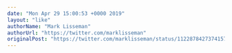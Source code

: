 ```yaml
---
date: "Mon Apr 29 15:00:53 +0000 2019"
layout: "like"
authorName: "Mark Lisseman"
authorUrl: "https://twitter.com/marklisseman"
originalPost: "https://twitter.com/marklisseman/status/1122878427374157824"
---
```

